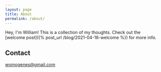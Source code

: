 ```yaml
---
layout: page
title: About
permalink: /about/
---
```


Hey, I'm William! This is a collection of my thoughts. Check out the [welcome post]({% post_url /blog/2021-04-16-welcome %}) for more info.

## Contact

[womogenes@gmail.com](mailto:womogenes@gmail.com)